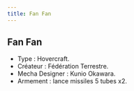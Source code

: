 ```yaml
---
title: Fan Fan
---
```


Fan Fan
-------





- Type : Hovercraft.   
- Créateur : Fédération Terrestre.   
- Mecha Designer : Kunio Okawara.   
- Armement : lance missiles 5 tubes x2.

